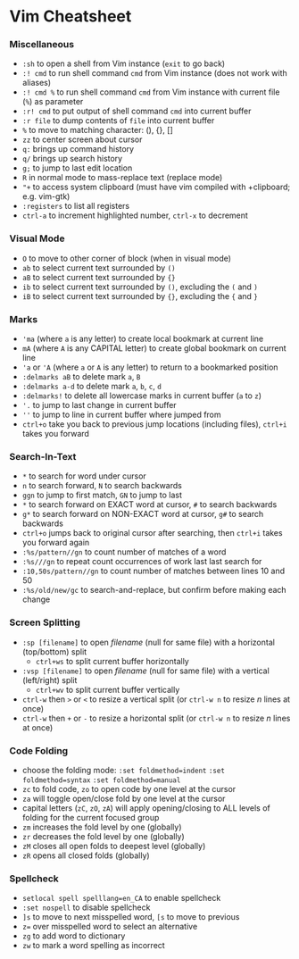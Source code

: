 # Vim Cheatsheet

### Miscellaneous

* `:sh` to open a shell from Vim instance (`exit` to go back)
* `:! cmd` to run shell command `cmd` from Vim instance (does not work with aliases)
* `:! cmd %` to run shell command `cmd` from Vim instance with current file (`%`) as parameter
* `:r! cmd` to put output of shell command `cmd` into current buffer
* `:r file` to dump contents of `file` into current buffer
* `%` to move to matching character: (), {}, []
* `zz` to center screen about cursor
* `q:` brings up command history
* `q/` brings up search history
* `g;` to jump to last edit location
* `R` in normal mode to mass-replace text (replace mode)
* `"+` to access system clipboard (must have vim compiled with +clipboard; e.g. vim-gtk)
* `:registers` to list all registers
* `ctrl-a` to increment highlighted number, `ctrl-x` to decrement

### Visual Mode

* `O` to move to other corner of block (when in visual mode)
* `ab` to select current text surrounded by `()`
* `aB` to select current text surrounded by `{}`
* `ib` to select current text surrounded by `()`, excluding the `(` and `)`
* `iB` to select current text surrounded by `{}`, excluding the `{` and `}`

### Marks

* `'ma` (where `a` is any letter) to create local bookmark at current line
* `mA` (where `A` is any CAPITAL letter) to create global bookmark on current line
* `'a` or `'A` (where `a` or `A` is any letter) to return to a bookmarked position
* `:delmarks aB` to delete mark `a`, `B`
* `:delmarks a-d` to delete mark `a`, `b`, `c`, `d`
* `:delmarks!` to delete all lowercase marks in current buffer (`a` to `z`)
* `'.` to jump to last change in current buffer
* `''` to jump to line in current buffer where jumped from
* `ctrl+o` take you back to previous jump locations (including files), `ctrl+i` takes you forward

### Search-In-Text

* `*` to search for word under cursor
* `n` to search forward, `N` to search backwards
* `ggn` to jump to first match, `GN` to jump to last
* `*` to search forward on EXACT word at cursor, `#` to search backwards
* `g*` to search forward on NON-EXACT word at cursor, `g#` to search backwards
* `ctrl+o` jumps back to original cursor after searching, then `ctrl+i` takes you forward again
* `:%s/pattern//gn` to count number of matches of a word
* `:%s///gn` to repeat count occurrences of work last last search for
* `:10,50s/pattern//gn` to count number of matches between lines 10 and 50
* `:%s/old/new/gc` to search-and-replace, but confirm before making each change

### Screen Splitting

* `:sp [filename]` to open _filename_ (null for same file) with a horizontal (top/bottom) split
    * `ctrl+ws` to split current buffer horizontally
* `:vsp [filename]` to open _filename_ (null for same file) with a vertical (left/right) split
    * `ctrl+wv` to split current buffer vertically
* `ctrl-w` then `>` or `<` to resize a vertical split (or `ctrl-w n` to resize _n_ lines at once)
* `ctrl-w` then `+` or `-` to resize a horizontal split (or `ctrl-w n` to resize _n_ lines at once)

### Code Folding

* choose the folding mode:
`:set foldmethod=indent`
`:set foldmethod=syntax`
`:set foldmethod=manual`
* `zc` to fold code, `zo` to open code by one level at the cursor
* `za` will toggle open/close fold by one level at the cursor
* capital letters (`zC`, `zO`, `zA`) will apply opening/closing to ALL levels of folding for the current focused group
* `zm` increases the fold level by one (globally)
* `zr` decreases the fold level by one (globally)
* `zM` closes all open folds to deepest level (globally)
* `zR` opens all closed folds (globally)

### Spellcheck

* `setlocal spell spelllang=en_CA` to enable spellcheck
* `:set nospell` to disable spellcheck
* `]s` to move to next misspelled word, `[s` to move to previous
* `z=` over misspelled word to select an alternative
* `zg` to add word to dictionary
* `zw` to mark a word spelling as incorrect
